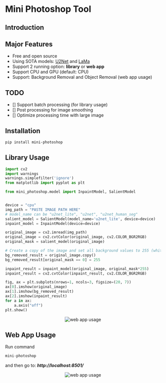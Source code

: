 # Mini Photoshop Tool

## Introduction


## Major Features
- Free and open source
- Using SOTA models: [U2Net](https://github.com/xuebinqin/U-2-Net) and [LaMa](https://github.com/saic-mdal/lama)
- Support 2 running option: **library** or **web app**
- Support CPU and GPU (default: CPU)
- Support: Background Removal and Object Removal (web app usage)

## TODO
- [] Support batch processing (for library usage)
- [] Post processing for image smoothing
- [] Optimize processing time with large image

## Installation
```bash
pip install mini-photoshop
```

## Library Usage

```python
import cv2
import warnings
warnings.simplefilter('ignore')
from matplotlib import pyplot as plt

from mini_photoshop.model import InpaintModel, SalientModel


device = "cpu"
img_path = "PASTE IMAGE PATH HERE"
# model_name can be "u2net_lite", "u2net", "u2net_human_seg"
salient_model = SalientModel(model_name='u2net_lite', device=device)
inpaint_model = InpaintModel(device=device)

original_image = cv2.imread(img_path)
original_image = cv2.cvtColor(original_image, cv2.COLOR_BGR2RGB)
original_mask = salient_model(original_image)

# Create a copy of the image and set all background values to 255 (white)
bg_removed_result = original_image.copy()
bg_removed_result[original_mask == 0] = 255

inpaint_result = inpaint_model(original_image, original_mask*255)
inpaint_result = cv2.cvtColor(inpaint_result, cv2.COLOR_BGR2RGB)

fig, ax = plt.subplots(nrows=1, ncols=3, figsize=(20, 7))
ax[0].imshow(original_image)
ax[1].imshow(bg_removed_result)
ax[2].imshow(inpaint_result)
for a in ax:
    a.axis("off")
plt.show()
```
<p align="center">
    <img alt="web app usage" src="assets/library_usage.png" />
</p>

## Web App Usage
Run command
```bash
mini-photoshop
```
and then go to: ***http://localhost:8501/***

<p align="center">
    <img alt="web app usage" src="assets/web_app_usage.gif" />
</p>

